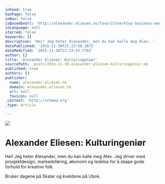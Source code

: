```yaml
---
inFeed: true
hasPage: false
inNav: false
isBasedOnUrl: 'http://alexander.eliesen.no/favorittverktoy-business-model-canvas/'
inLanguage: null
starred: false
keywords: []
description: 'Hei! Jeg heter Alexander, men du kan kalle meg Alex. '
datePublished: '2015-11-30T21:23:58.387Z'
dateModified: '2015-11-30T21:23:53.778Z'
author: []
title: 'Alexander Eliesen: Kulturingeniør'
sourcePath: _posts/2015-11-30-alexander-eliesen-kulturingenior.md
published: true
authors: []
publisher:
  name: alexander.eliesen.no
  domain: alexander.eliesen.no
  url: null
  favicon: null
_context: 'http://schema.org'
_type: Article

---
```

![](https://the-grid-user-content.s3-us-west-2.amazonaws.com/20ba462e-37b4-45dd-bc71-57bc4baca4a1.JPG)

# Alexander Eliesen: Kulturingeniør

Hei! Jeg heter Alexander, men du kan kalle meg Alex. Jeg driver med prosjektdesign, markedsføring, økonomi og ledelse for å skape gode forhold for kreative folk. 

Bruker dagene på Skalar og kveldene på Ubok.